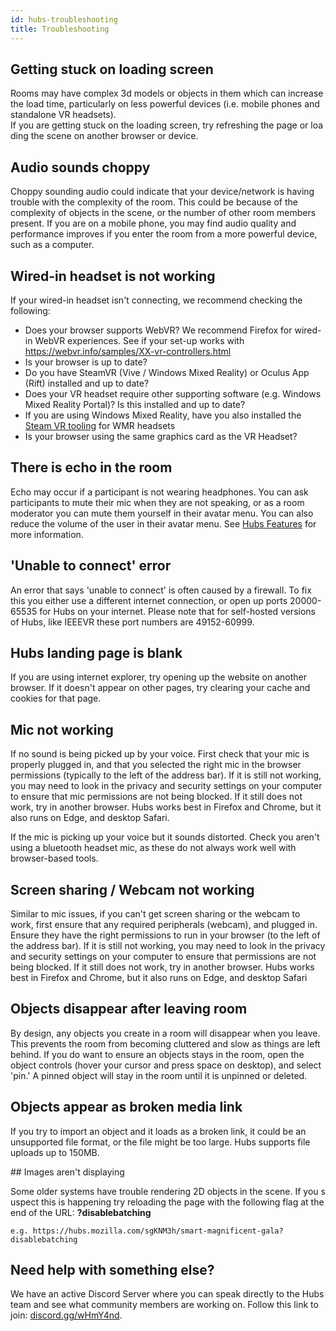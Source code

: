 ```yaml
---
id: hubs-troubleshooting
title: Troubleshooting
---
```


## Getting stuck on loading screen 

Rooms may have complex 3d models or objects in them which can increase the load time, particularly on less powerful devices (i.e. mobile phones and standalone VR headsets). If you are getting stuck on the loading screen, try refreshing the page or loading the scene on another browser or device. 

## Audio sounds choppy

Choppy sounding audio could indicate that your device/network is having trouble with the complexity of the room. This could be because of the complexity of objects in the scene, or the number of other room members present. If you are on a mobile phone, you may find audio quality and performance improves if you enter the room from a more powerful device, such as a computer. 

## Wired-in headset is not working

If your wired-in headset isn't connecting, we recommend checking the following:

* Does your browser supports WebVR? We recommend Firefox for wired-in WebVR experiences. See if your set-up works with https://webvr.info/samples/XX-vr-controllers.html 
* Is your browser is up to date?
* Do you have SteamVR (Vive / Windows Mixed Reality) or Oculus App (Rift) installed and up to date?
* Does your VR headset require other supporting software (e.g. Windows Mixed Reality Portal)? Is this installed and up to date? 
* If you are using Windows Mixed Reality, have you also installed the [Steam VR tooling](https://store.steampowered.com/app/719950/Windows_Mixed_Reality_for_SteamVR/) for WMR headsets
* Is your browser using the same graphics card as the VR Headset?

## There is echo in the room

Echo may occur if a participant is not wearing headphones. You can ask participants to mute their mic when they are not speaking, or as a room moderator you can mute them yourself in their avatar menu. You can also reduce the volume of the user in their avatar menu. See [Hubs Features](./hubs-features) for more information. 

## 'Unable to connect' error

An error that says 'unable to connect' is often caused by a firewall. To fix this you either use a different internet connection, or open up ports 20000-65535 for Hubs on your internet. Please note that for self-hosted versions of Hubs, like IEEEVR these port numbers  are 49152-60999. 


## Hubs landing page is blank

If you are using internet explorer, try opening up the website on another browser. If it doesn't appear on other pages, try clearing your cache and cookies for that page. 

## Mic not working 

If no sound is being picked up by your voice. First check that your mic is properly plugged in, and that you selected the right mic in the browser permissions (typically to the left of the address bar). If it is still not working, you may need to look in the privacy and security settings on your computer to ensure that mic permissions are not being blocked. If it still does not work, try in another browser. Hubs works best in Firefox and Chrome, but it also runs on Edge, and desktop Safari.

If the mic is picking up your voice but it sounds distorted. Check you aren't using a bluetooth headset mic, as these do not always work well with browser-based tools. 

## Screen sharing / Webcam not working

Similar to mic issues, if you can't get screen sharing or the webcam to work, first ensure that any required peripherals (webcam), and plugged in. Ensure they have the right permissions to run in your browser (to the left of the address bar). If it is still not working, you may need to look in the privacy and security settings on your computer to ensure that permissions are not being blocked. If it still does not work, try in another browser. Hubs works best in Firefox and Chrome, but it also runs on Edge, and desktop Safari

## Objects disappear after leaving room

By design, any objects you create in a room will disappear when you leave. This prevents the room from becoming cluttered and slow as things are left behind. If you do want to ensure an objects stays in the room, open the object controls (hover your cursor and press space on desktop), and select 'pin.' A pinned object will stay in the room until it is unpinned or deleted. 

## Objects appear as broken media link

If you try to import an object and it loads as a broken link, it could be an unsupported file format, or the file might be too large. Hubs supports file uploads up to 150MB.

## Images aren't displaying 

Some older systems have trouble rendering 2D objects in the scene. If you suspect this is happening try reloading the page with the following flag at the end of the URL: __?disablebatching__

    e.g. https://hubs.mozilla.com/sgKNM3h/smart-magnificent-gala?disablebatching

## Need help with something else?

We have an active Discord Server where you can speak directly to the Hubs team and see what community members are working on. Follow this link to join: [discord.gg/wHmY4nd](discord.gg/wHmY4nd).